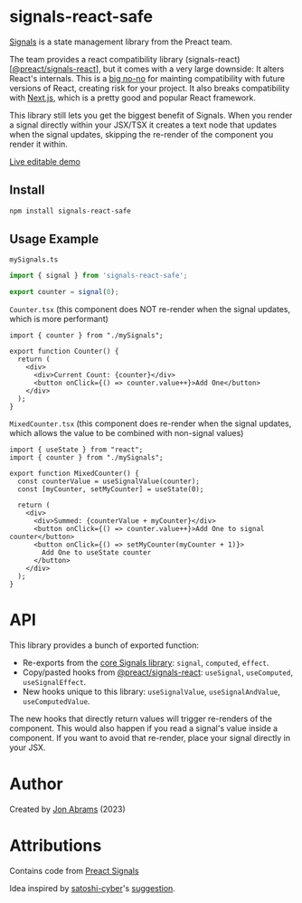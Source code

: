 # signals-react-safe

[Signals]([@preact/signals](https://github.com/preactjs/signals)) is a state management library from the Preact team.

The team provides a react compatibility library (signals-react)[[@preact/signals-react](https://github.com/preactjs/signals/tree/main/packages/react)], but it comes with a very large downside: It alters React's internals. This is a [big no-no](https://github.com/facebook/react/issues/26704#issuecomment-1522044060) for mainting compatibility with future versions of React, creating risk for your project. It also breaks compatibility with [Next.js](https://nextjs.org/), which is a pretty good and popular React framework.

This library still lets you get the biggest benefit of Signals. When you render a signal directly within your JSX/TSX it creates a text node that updates when the signal updates, skipping the re-render of the component you render it within.

[Live editable demo](https://codesandbox.io/s/signals-react-safe-demo-jmcwst?file=/src/Counter.tsx)

## Install

```bash
npm install signals-react-safe
```

## Usage Example

`mySignals.ts`

```ts
import { signal } from 'signals-react-safe';

export counter = signal(0);
```

`Counter.tsx` (this component does NOT re-render when the signal updates, which is more performant)

```tsx
import { counter } from "./mySignals";

export function Counter() {
  return (
    <div>
      <div>Current Count: {counter}</div>
      <button onClick={() => counter.value++}>Add One</button>
    </div>
  );
}
```

`MixedCounter.tsx` (this component does re-render when the signal updates, which allows the value to be combined with non-signal values)

```tsx
import { useState } from "react";
import { counter } from "./mySignals";

export function MixedCounter() {
  const counterValue = useSignalValue(counter);
  const [myCounter, setMyCounter] = useState(0);

  return (
    <div>
      <div>Summed: {counterValue + myCounter}</div>
      <button onClick={() => counter.value++}>Add One to signal counter</button>
      <button onClick={() => setMyCounter(myCounter + 1)}>
        Add One to useState counter
      </button>
    </div>
  );
}
```

# API

This library provides a bunch of exported function:

- Re-exports from the [core Signals library](https://github.com/preactjs/signals): `signal`, `computed`, `effect`.
- Copy/pasted hooks from [@preact/signals-react](https://github.com/preactjs/signals/blob/main/packages/react): `useSignal`, `useComputed`, `useSignalEffect`.
- New hooks unique to this library: `useSignalValue`, `useSignalAndValue`, `useComputedValue`.

The new hooks that directly return values will trigger re-renders of the component. This would also happen if you read a signal's value inside a component. If you want to avoid that re-render, place your signal directly in your JSX.

# Author

Created by [Jon Abrams](https://threads.net/jon.abrams) (2023)

# Attributions

Contains code from [Preact Signals](https://github.com/preactjs/signals)

Idea inspired by [satoshi-cyber](https://github.com/satoshi-cyber)'s [suggestion](https://github.com/vercel/next.js/issues/45054#issuecomment-1694791734).
